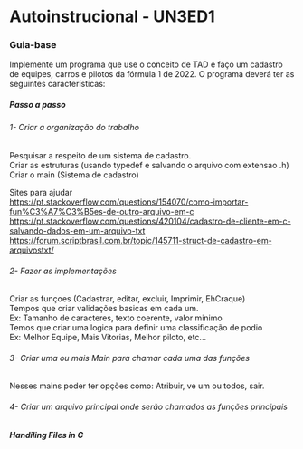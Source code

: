 # Autoinstrucional - UN3ED1

<h3>Guia-base</h3>

<span>Implemente um programa que use o conceito de TAD e faço um cadastro de equipes,
carros e pilotos da fórmula 1 de 2022. O programa deverá ter as seguintes
características:</span>

<h5>Passo a passo</h5>

<h6>1- Criar a organização do trabalho</h6>

<span>Pesquisar a respeito de um sistema de cadastro.</span>
<br>
<span>Criar as estruturas (usando typedef e salvando o arquivo com extensao .h) </span>
<br>
<span>Criar o main (Sistema de cadastro)</span>

<span>Sites para ajudar</span>
<br>
https://pt.stackoverflow.com/questions/154070/como-importar-fun%C3%A7%C3%B5es-de-outro-arquivo-em-c
https://pt.stackoverflow.com/questions/420104/cadastro-de-cliente-em-c-salvando-dados-em-um-arquivo-txt
https://forum.scriptbrasil.com.br/topic/145711-struct-de-cadastro-em-arquivostxt/

<h6>2- Fazer as implementações</h6>

<span>Criar as funçoes (Cadastrar, editar, excluir, Imprimir, EhCraque)
<br>
Tempos que criar validações basicas em cada um.
<br>
Ex: Tamanho de caracteres, texto coerente, valor minimo
<br>
Temos que criar uma logica para definir uma classificação de podio
<br>
Ex: Melhor Equipe, Mais Vitorias, Melhor piloto, etc...</span>

<h6>3- Criar uma ou mais Main para chamar cada uma das funções</h6>
<span>Nesses mains poder ter opções como: Atribuir, ve um ou todos, sair.</spam>

<h6>4- Criar um arquivo principal onde serão chamados as funções principais</h6>

<h5>Handiling Files in C</h5>

<img href="https://media.geeksforgeeks.org/wp-content/uploads/File-functions.jpg"></img>
<img href="http://startertutorials.com/blog/wp-content/uploads/2016/04/file-handling-functions.png"></img>